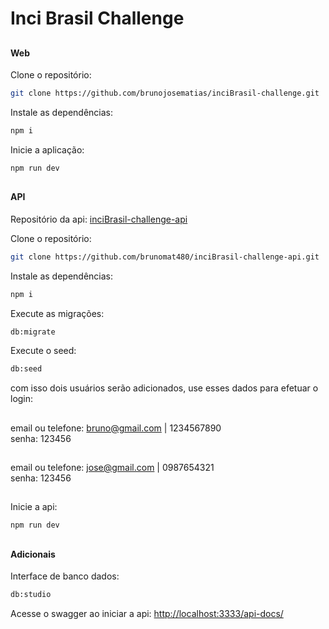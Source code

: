 # Inci Brasil Challenge

##

#### Web
Clone o repositório:
```bash
git clone https://github.com/brunojosematias/inciBrasil-challenge.git
```

Instale as dependências:
```bash
npm i
```

Inicie a aplicação:
```bash
npm run dev
```
##

#### API
Repositório da api:
<a href="https://github.com/brunomat480/inciBrasil-challenge-api">inciBrasil-challenge-api</a>

Clone o repositório:
```bash
git clone https://github.com/brunomat480/inciBrasil-challenge-api.git
```

Instale as dependências:
```bash
npm i
```

Execute as migrações:
```bash
db:migrate
```

Execute o seed:
```bash
db:seed
```
com isso dois usuários serão adicionados, use esses dados para efetuar o login:
##
email ou telefone: bruno@gmail.com | 1234567890 <br/>
senha: 123456
##
email ou telefone: jose@gmail.com | 0987654321 <br/>
senha: 123456
##

Inicie a api:
```bash
npm run dev
```

##

#### Adicionais
Interface de banco dados:
```bash
db:studio
```

Acesse o swagger ao iniciar a api:
<a href="http://localhost:3333/api-docs/">http://localhost:3333/api-docs/</a>
